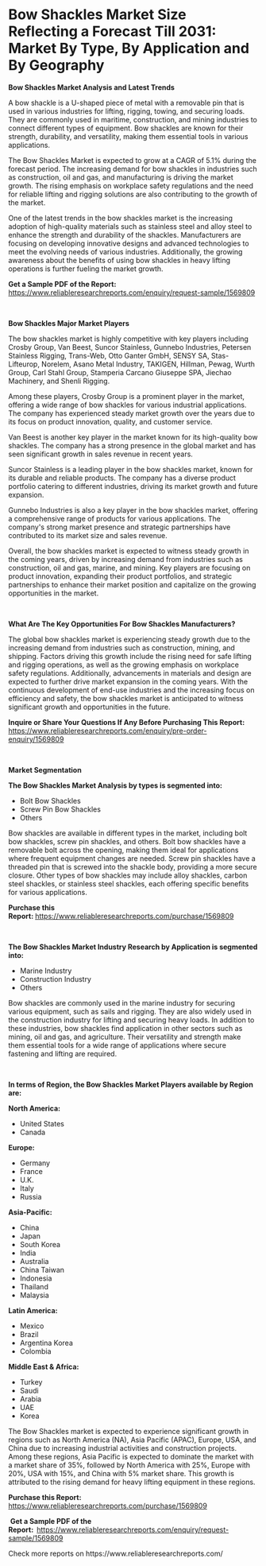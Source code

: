 <p><h1>Bow Shackles Market Size Reflecting a Forecast Till 2031: Market By Type, By Application and By Geography</h1></p><p><strong>Bow Shackles Market Analysis and Latest Trends</strong></p>
<p><p>A bow shackle is a U-shaped piece of metal with a removable pin that is used in various industries for lifting, rigging, towing, and securing loads. They are commonly used in maritime, construction, and mining industries to connect different types of equipment. Bow shackles are known for their strength, durability, and versatility, making them essential tools in various applications.</p><p>The Bow Shackles Market is expected to grow at a CAGR of 5.1% during the forecast period. The increasing demand for bow shackles in industries such as construction, oil and gas, and manufacturing is driving the market growth. The rising emphasis on workplace safety regulations and the need for reliable lifting and rigging solutions are also contributing to the growth of the market.</p><p>One of the latest trends in the bow shackles market is the increasing adoption of high-quality materials such as stainless steel and alloy steel to enhance the strength and durability of the shackles. Manufacturers are focusing on developing innovative designs and advanced technologies to meet the evolving needs of various industries. Additionally, the growing awareness about the benefits of using bow shackles in heavy lifting operations is further fueling the market growth.</p></p>
<p><strong>Get a Sample PDF of the Report:&nbsp;</strong> <a href="https://www.reliableresearchreports.com/enquiry/request-sample/1569809">https://www.reliableresearchreports.com/enquiry/request-sample/1569809</a></p>
<p>&nbsp;</p>
<p><strong>Bow Shackles Major Market Players</strong></p>
<p><p>The bow shackles market is highly competitive with key players including Crosby Group, Van Beest, Suncor Stainless, Gunnebo Industries, Petersen Stainless Rigging, Trans-Web, Otto Ganter GmbH, SENSY SA, Stas-Lifteurop, Norelem, Asano Metal Industry, TAKIGEN, Hillman, Pewag, Wurth Group, Carl Stahl Group, Stamperia Carcano Giuseppe SPA, Jiechao Machinery, and Shenli Rigging.</p><p>Among these players, Crosby Group is a prominent player in the market, offering a wide range of bow shackles for various industrial applications. The company has experienced steady market growth over the years due to its focus on product innovation, quality, and customer service.</p><p>Van Beest is another key player in the market known for its high-quality bow shackles. The company has a strong presence in the global market and has seen significant growth in sales revenue in recent years.</p><p>Suncor Stainless is a leading player in the bow shackles market, known for its durable and reliable products. The company has a diverse product portfolio catering to different industries, driving its market growth and future expansion.</p><p>Gunnebo Industries is also a key player in the bow shackles market, offering a comprehensive range of products for various applications. The company's strong market presence and strategic partnerships have contributed to its market size and sales revenue.</p><p>Overall, the bow shackles market is expected to witness steady growth in the coming years, driven by increasing demand from industries such as construction, oil and gas, marine, and mining. Key players are focusing on product innovation, expanding their product portfolios, and strategic partnerships to enhance their market position and capitalize on the growing opportunities in the market.</p></p>
<p>&nbsp;</p>
<p><strong>What Are The Key Opportunities For Bow Shackles Manufacturers?</strong></p>
<p><p>The global bow shackles market is experiencing steady growth due to the increasing demand from industries such as construction, mining, and shipping. Factors driving this growth include the rising need for safe lifting and rigging operations, as well as the growing emphasis on workplace safety regulations. Additionally, advancements in materials and design are expected to further drive market expansion in the coming years. With the continuous development of end-use industries and the increasing focus on efficiency and safety, the bow shackles market is anticipated to witness significant growth and opportunities in the future.</p></p>
<p><strong>Inquire or Share Your Questions If Any Before Purchasing This Report:</strong> <a href="https://www.reliableresearchreports.com/enquiry/pre-order-enquiry/1569809">https://www.reliableresearchreports.com/enquiry/pre-order-enquiry/1569809</a></p>
<p>&nbsp;</p>
<p><strong>Market Segmentation</strong></p>
<p><strong>The Bow Shackles Market Analysis by types is segmented into:</strong></p>
<p><ul><li>Bolt Bow Shackles</li><li>Screw Pin Bow Shackles</li><li>Others</li></ul></p>
<p><p>Bow shackles are available in different types in the market, including bolt bow shackles, screw pin shackles, and others. Bolt bow shackles have a removable bolt across the opening, making them ideal for applications where frequent equipment changes are needed. Screw pin shackles have a threaded pin that is screwed into the shackle body, providing a more secure closure. Other types of bow shackles may include alloy shackles, carbon steel shackles, or stainless steel shackles, each offering specific benefits for various applications.</p></p>
<p><strong>Purchase this Report:&nbsp;</strong><a href="https://www.reliableresearchreports.com/purchase/1569809">https://www.reliableresearchreports.com/purchase/1569809</a></p>
<p>&nbsp;</p>
<p><strong>The Bow Shackles Market Industry Research by Application is segmented into:</strong></p>
<p><ul><li>Marine Industry</li><li>Construction Industry</li><li>Others</li></ul></p>
<p><p>Bow shackles are commonly used in the marine industry for securing various equipment, such as sails and rigging. They are also widely used in the construction industry for lifting and securing heavy loads. In addition to these industries, bow shackles find application in other sectors such as mining, oil and gas, and agriculture. Their versatility and strength make them essential tools for a wide range of applications where secure fastening and lifting are required.</p></p>
<p>&nbsp;</p>
<p><strong>In terms of Region, the Bow Shackles Market Players available by Region are:</strong></p>
<p>
    <p> <strong> North America: </strong>
        <ul>
            <li>United States</li>
            <li>Canada</li>
        </ul>
        </p> 
    <p> <strong> Europe: </strong>
        <ul>
            <li>Germany</li>
            <li>France</li>
            <li>U.K.</li>
            <li>Italy</li>
            <li>Russia</li>
        </ul>
        </p> 
    <p> <strong> Asia-Pacific: </strong>
        <ul>
            <li>China</li>
            <li>Japan</li>
            <li>South Korea</li>
            <li>India</li>
            <li>Australia</li>
            <li>China Taiwan</li>
            <li>Indonesia</li>
            <li>Thailand</li>
            <li>Malaysia</li>
        </ul>
        </p> 
    <p> <strong> Latin America: </strong>
        <ul>
            <li>Mexico</li>
            <li>Brazil</li>
            <li>Argentina Korea</li>
            <li>Colombia</li>
        </ul>
        </p> 
    <p> <strong> Middle East & Africa: </strong>
        <ul>
            <li>Turkey</li>
            <li>Saudi</li>
            <li>Arabia</li>
            <li>UAE</li>
            <li>Korea</li>
        </ul>
    </p>
    </p>
<p><p>The Bow Shackles market is expected to experience significant growth in regions such as North America (NA), Asia Pacific (APAC), Europe, USA, and China due to increasing industrial activities and construction projects. Among these regions, Asia Pacific is expected to dominate the market with a market share of 35%, followed by North America with 25%, Europe with 20%, USA with 15%, and China with 5% market share. This growth is attributed to the rising demand for heavy lifting equipment in these regions.</p></p>
<p><strong>Purchase this Report: </strong><a href="https://www.reliableresearchreports.com/purchase/1569809">https://www.reliableresearchreports.com/purchase/1569809</a></p>
<p>&nbsp;<strong>Get a Sample PDF of the Report:&nbsp;&nbsp;</strong><a href="https://www.reliableresearchreports.com/enquiry/request-sample/1569809">https://www.reliableresearchreports.com/enquiry/request-sample/1569809</a></p>
<p><strong></strong></p>
<p>Check more reports on https://www.reliableresearchreports.com/</p>